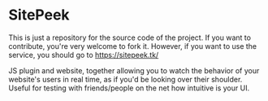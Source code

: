 # SitePeek
This is just a repository for the source code of the project. If you want to contribute, you're very welcome to fork it. However, if you want to use the service, you should go to https://sitepeek.tk/

JS plugin and website, together allowing you to watch the behavior of your website's users in real time, as if you'd be looking over their shoulder. Useful for testing with friends/people on the net how intuitive is your UI.
